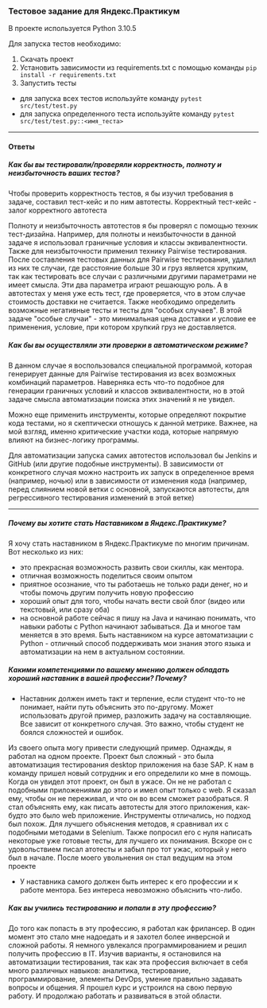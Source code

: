 ### Тестовое задание для Яндекс.Практикум

В проекте используется Python 3.10.5

Для запуска тестов необходимо:
1. Скачать проект
1. Установить зависимости из requirements.txt с помощью команды
`pip install -r requirements.txt`
1. Запустить тесты
- для запуска всех тестов используйте команду
`pytest src/test/test.py`
- для запуска определенного теста используйте команду
`pytest src/test/test.py::<имя_теста>`

---
#### Ответы
##### Как бы вы тестировали/проверяли корректность, полноту и неизбыточность ваших тестов?
Чтобы проверить корректность тестов, я бы изучил требования в задаче, составил тест-кейс и по ним автотесты. Корректный тест-кейс - залог корректного автотеста

Полноту и неизбыточность автотестов я бы проверял с помощью техник тест-дизайна. Например, для полноты и неизбыточности в данной задаче я использовал граничные условия и классы эквивалентности. Также для неизбыточности применил технику Pairwise тестирования. После составления тестовых данных для Pairwise тестирования, удалил из них те случаи, где расстояние больше 30 и груз является хрупким, так как тестировать все случаи с различными другими параметрами не имеет смысла. Эти два параметра играют решающую роль. А в автотестах у меня уже есть тест, где проверяется, что в этом случае стоимость доставки не считается. Также необходимо определить возможные негативные тесты и тесты для "особых случаев". В этой задаче "особые случаи" - это минимальная цена доставки и условие ее применения, условие, при котором хрупкий груз не доставляется.

##### Как бы вы осуществляли эти проверки в автоматическом режиме? 

В данном случае я воспользовался специальной программой, которая генерирует данные для Pairwise тестирования из всех возможных комбинаций параметров. Наверняка есть что-то подобное для генерации граничных условий и классов эквивалентности, но в этой задаче смысла автоматизации поиска этих значений я не увидел. 

Можно еще применить инструменты, которые определяют покрытие кода тестами, но я скептически отношусь к данной метрике. Важнее, на мой взгляд, именно критические участки кода, которые напрямую влияют на бизнес-логику программы. 


Для автоматизации запуска самих автотестов использовал бы Jenkins и GitHub (или другие подобные инструменты). 
В зависимости от конкретного случая можно настроить их запуск в определенное время (например, ночью) или в зависимости от изменения кода (например, перед слиянием новой ветки с основной, запускаются автотесты, для регрессивного тестирования изменений в этой ветке)

---
##### Почему вы хотите стать Наставником в Яндекс.Практикуме?

Я хочу стать наставником в Яндекс.Практикуме по многим причинам. Вот несколько из них:

- это прекрасная возможность развить свои скиллы, как ментора. 
- отличная возможность поделиться своим опытом
- приятное осознание, что ты работаешь не только ради денег, но и чтобы помочь другим получить новую профессию
- хороший опыт для того, чтобы начать вести свой блог (видео или текстовый, или сразу оба)
- на основной работе сейчас я пишу на Java и начинаю понимать, что навыки работы с Python начинают забываться. Да и многое там меняется в это время. Быть наставником на курсе автоматизации с Python - отличный способ поддерживать мои знания этого языка и автоматизации на нем в актуальном состоянии.

##### Какими компетенциями по вашему мнению должен обладать хороший наставник в вашей профессии? Почему?

- Наставник должен иметь такт и терпение, если студент что-то не понимает, найти путь объяснить это по-другому. Может использовать другой пример, разложить задачу на составляющие. Все зависит от конкретного случая. Это важно, чтобы студент не боялся сложностей и ошибок. 

Из своего опыта могу привести следующий пример. Однажды, я работал на одном проекте. Проект был сложный - это была автоматизация тестирования desktop приложения на базе SAP. К нам в команду пришел новый сотрудник и его определили ко мне в помощь. Когда он увидел этот проект, он был в ужасе. Он не не работал с подобными приложениями до этого и имел опыт только с web. Я сказал ему, чтобы он не переживал, и что он во всем сможет разобраться. Я стал объяснять ему, как писать автотесты для этого приложения, как-будто это было web приложение. Инструменты отличались, но подход был похож. Для лучшего объяснения методов, я сравнивал их с подобными методами в Selenium. Также попросил его с нуля написать некоторые уже готовые тесты, для лучшего их понимания. Вскоре он с удовольствием писал атотесты и забыл про тот ужас, который у него был в начале. После моего увольнения он стал ведущим на этом проекте

- У наставника самого должен быть интерес к его профессии и к работе ментора. Без интереса невозможно объяснить что-либо. 

##### Как вы учились тестированию и попали в эту профессию?

До того как попасть в эту профессию, я работал как фрилансер. В один момент это стало мне надоедать и я захотел более инверсной и сложной работы. Я немного увлекался программированием и решил получить профессию в IT. Изучив варианты, я остановился на автоматизации тестирования, так как эта профессия включает в себя много различных навыков: аналитика, тестирование, программирование, элементы DevOps, умение правильно задавать вопросы и общения. Я прошел курс и устроился на свою первую работу. И продолжаю работать и развиваться в этой области.



